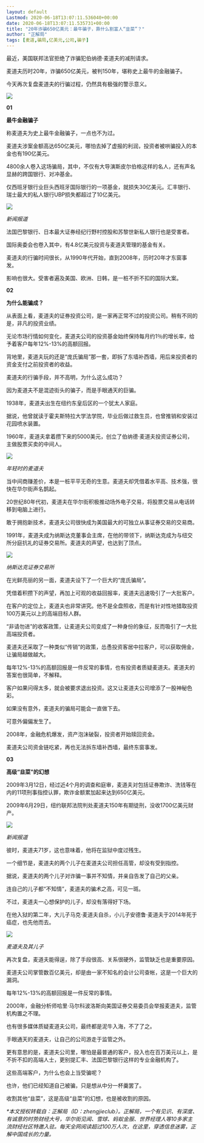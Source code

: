 ```yaml
---
layout: default
Lastmod: 2020-06-18T13:07:11.536040+00:00
date: 2020-06-18T13:07:11.535731+00:00
title: "20年诈骗650亿美元：最牛骗子，靠什么割富人“韭菜”？"
author: "正解局"
tags: [麦道,骗局,亿美元,公司,骗子]
---
```


最近，美国联邦法官拒绝了诈骗犯伯纳德·麦道夫的减刑请求。

麦道夫历时20年，诈骗650亿美元，被判150年，堪称史上最牛的金融骗子。

今天再次复盘麦道夫的行骗过程，仍然具有极强的警示意义。

![](https://images.weserv.nl/?url=https%3A//mmbiz.qpic.cn/mmbiz_png/mVPRddmic6vaMCocic1oEaianKawgHpdPRVBymZRpFIaKf80ytaUFV6vDBJBFxoGEKY1A2mJiaicSYb6gyzAzw3icPeQ/640%3Fwx_fmt%3Dpng)

**01**

**最牛金融骗子**

称麦道夫为史上最牛金融骗子，一点也不为过。

麦道夫涉案金额高达650亿美元，哪怕去掉了虚报的利润，投资者被哄骗投入的本金也有190亿美元。

4800余人卷入这场骗局，其中，不仅有大导演斯皮尔伯格这样的名人，还有声名显赫的跨国银行、对冲基金。

仅西班牙银行业巨头西班牙国际银行的一项基金，就损失30亿美元。汇丰银行、瑞士最大的私人银行UBP损失都超过了10亿美元。

_![](https://images.weserv.nl/?url=https%3A//mmbiz.qpic.cn/mmbiz_png/mVPRddmic6vaMCocic1oEaianKawgHpdPRVtMwibYBUnRd12NcmMEBa15AaibfvDppibAYY6l0aicWF2pb6tjrhJibgNuw/640%3Fwx_fmt%3Dpng)_

_新闻报道_

法国巴黎银行、日本最大证券经纪行野村控股和苏黎世新私人银行也是受害者。

国际奥委会也卷入其中，有4.8亿美元投资与麦道夫管理的基金有关。

麦道夫的行骗时间很长，从1990年代开始，直到2008年，历时20年才东窗事发。

影响也很大。受害者遍及美国、欧洲、日韩，是一桩不折不扣的国际大案。

**02**

**为什么能骗成？**

从表面上看，麦道夫的证券投资公司，是一家再正常不过的投资公司。稍有不同的是，非凡的投资业绩。

无论市场行情如何变化，麦道夫公司的投资基金始终保持每月约1％的增长率，给予着客户每年12%-13%的高额回报。

背地里，麦道夫玩的还是“庞氏骗局”那一套，即拆了东墙补西墙，用后来投资者的资金支付之前投资者的收益。

麦道夫的行骗手段，并不高明，为什么这么成功？

因为麦道夫不是混迹街头的骗子，而是手眼通天的巨骗。

1938年，麦道夫出生在纽约东皇后区的一个犹太人家庭。

据说，他曾就读于霍夫斯特拉大学法学院，毕业后做过救生员，也曾推销和安装过花园喷水装置。

1960年，麦道夫拿着攒下来的5000美元，创立了伯纳德·麦道夫投资证券公司，主做股票买卖的中间人。

_![](https://images.weserv.nl/?url=https%3A//mmbiz.qpic.cn/mmbiz_png/mVPRddmic6vaMCocic1oEaianKawgHpdPRVoXGbuNgQfzA72nyWE2FKyoZ3oeroLOJhfHTO0DzDic7q180LjvC1vdQ/640%3Fwx_fmt%3Dpng)_

_年轻时的麦道夫_

当中间商赚差价，本是一桩平平无奇的生意。麦道夫却凭借着水平高、技术强，很快在华尔街声名鹊起。

20世纪80年代初，麦道夫在华尔街积极推动场外电子交易，将股票交易从电话转移到电脑上进行。

敢于拥抱新技术，麦道夫公司很快成为美国最大的可独立从事证券交易的交易商。

1991年，麦道夫成为纳斯达克董事会主席，在他的带领下，纳斯达克成为与纽交所分庭抗礼的证券交易所。麦道夫的声望，也达到了顶点。

_![](https://images.weserv.nl/?url=https%3A//mmbiz.qpic.cn/mmbiz_png/mVPRddmic6vaMCocic1oEaianKawgHpdPRV8AibhD0oQeRTQ2TI2O6tLu4nIicibibbC67wbP4mrD7XLdSiaEYpibQ8qdwQ/640%3Fwx_fmt%3Dpng)_

_纳斯达克证券交易所_

在光鲜亮丽的另一面，麦道夫设下了一个巨大的“庞氏骗局”。

凭借着积攒下的声望，再加上可观的收益回报率，麦道夫迅速吸引了一大批客户。

在客户的定位上，麦道夫也非常讲究。他不是全盘照收，而是有针对性地猎取投资100万美元以上的高端目标人群。

“非请勿进”的收客政策，让麦道夫公司变成了一种身份的象征，反而吸引了一大批高端投资者。

麦道夫还采取了一种类似“传销”的政策，怂恿投资客居中拉客户，可以获取佣金，让骗局越做越大。

每年12%-13%的高额回报是一件反常的事情，也有投资者质疑麦道夫。麦道夫的答案也很简单，不解释。

客户如果问得太多，就会被要求退出投资。这又让麦道夫公司增添了一股神秘色彩。

如果没有意外，麦道夫的骗局可能会一直做下去。

可意外偏偏发生了。

2008年，金融危机爆发，资产泡沫破裂，投资者开始赎回资金。

麦道夫公司资金链吃紧，再也无法拆东墙补西墙，最终东窗事发。

**03**

**高级“韭菜”的幻想**

2009年3月12日，经过近4个月的调查和庭审，麦道夫对包括证券欺诈、洗钱等在内的11项刑事指控认罪，欺诈金额累加起来达到650亿美元。

2009年6月29日，纽约联邦法院判处麦道夫150年有期徒刑，没收1700亿美元财产。

_![](https://images.weserv.nl/?url=https%3A//mmbiz.qpic.cn/mmbiz_png/mVPRddmic6vaMCocic1oEaianKawgHpdPRVbmhrV1UvtZibZ83zXTgO01zRMHffCBEP03QJnShot61nNUS3yJZ8Qbg/640%3Fwx_fmt%3Dpng)_

_新闻报道_

彼时，麦道夫71岁，这也意味着，他将在监狱中度过残生。

一个细节是，麦道夫的两个儿子在麦道夫公司担任高管，却没有受到指控。

据说，麦道夫的两个儿子对诈骗一事并不知情，并亲自告发了自己的父亲。

连自己的儿子都“不知情”，麦道夫的骗术之高，可见一斑。

不过，麦道夫一心想保护的儿子，却没有落得好下场。

在他入狱的第二年，大儿子马克·麦道夫自杀，小儿子安德鲁·麦道夫于2014年死于癌症，也先他而去。

_![](https://images.weserv.nl/?url=https%3A//mmbiz.qpic.cn/mmbiz_png/mVPRddmic6vaMCocic1oEaianKawgHpdPRVoCIMKk87bg1KPib9v0MYiawbuAPdXHRu80UG5vxJCnQx4Vib3BwdFgcRA/640%3Fwx_fmt%3Dpng)_

_麦道夫及其儿子_

再次复盘，麦道夫能得逞，除了手段很高、关系很硬外，监管缺乏也是重要原因。

麦道夫公司掌管数百亿美元，却是由一家不知名的会计公司查帐，这是一个巨大的漏洞。

每年12%-13%的高额回报是一件反常的事情。

2000年，金融分析师哈里·马尔科波洛斯向美国证券交易委员会举报麦道夫，监管机构置之不理。

也有很多媒体质疑麦道夫公司，最终都是泥牛入海，不了了之。

手眼通天的麦道夫，让自己的公司游走于监管之外。

更有意思的是，麦道夫公司里，哪怕是最普通的客户，投入也在百万美元以上，是不折不扣的高端人士，更别提汇丰、法国巴黎银行这样的专业金融机构了。

这些高端客户，为什么也会上当受骗呢？

也许，他们已经知道自己被骗，只是想从中分一杯羹罢了。

收割其他“韭菜”，这是高级“韭菜”的幻想，也是被收割的原因。

_\*本文授权转载自：正解局（ID：zhengjieclub）。正解局，一个有见识、有深度、有诚意的时势财经大号，华尔街见闻、雪球、蚂蚁金服、世界经理人等10多家主流财经社区特邀入驻。每天全网阅读超过100万人次，在这里，穿透信息迷雾，正解中国成长的力量。_

